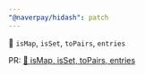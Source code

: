```yaml
---
"@naverpay/hidash": patch
---
```


🚀 `isMap`, `isSet`, `toPairs`, `entries`

PR: [🚀 isMap, isSet, toPairs, entries](https://github.com/NaverPayDev/hidash/pull/154)
